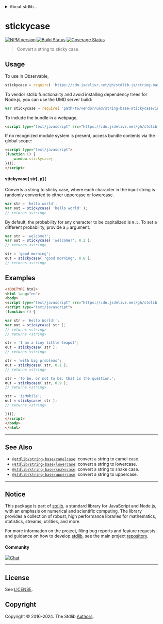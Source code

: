 <!--

@license Apache-2.0

Copyright (c) 2024 The Stdlib Authors.

Licensed under the Apache License, Version 2.0 (the "License");
you may not use this file except in compliance with the License.
You may obtain a copy of the License at

   http://www.apache.org/licenses/LICENSE-2.0

Unless required by applicable law or agreed to in writing, software
distributed under the License is distributed on an "AS IS" BASIS,
WITHOUT WARRANTIES OR CONDITIONS OF ANY KIND, either express or implied.
See the License for the specific language governing permissions and
limitations under the License.

-->


<details>
  <summary>
    About stdlib...
  </summary>
  <p>We believe in a future in which the web is a preferred environment for numerical computation. To help realize this future, we've built stdlib. stdlib is a standard library, with an emphasis on numerical and scientific computation, written in JavaScript (and C) for execution in browsers and in Node.js.</p>
  <p>The library is fully decomposable, being architected in such a way that you can swap out and mix and match APIs and functionality to cater to your exact preferences and use cases.</p>
  <p>When you use stdlib, you can be absolutely certain that you are using the most thorough, rigorous, well-written, studied, documented, tested, measured, and high-quality code out there.</p>
  <p>To join us in bringing numerical computing to the web, get started by checking us out on <a href="https://github.com/stdlib-js/stdlib">GitHub</a>, and please consider <a href="https://opencollective.com/stdlib">financially supporting stdlib</a>. We greatly appreciate your continued support!</p>
</details>

# stickycase

[![NPM version][npm-image]][npm-url] [![Build Status][test-image]][test-url] [![Coverage Status][coverage-image]][coverage-url] <!-- [![dependencies][dependencies-image]][dependencies-url] -->

> Convert a string to sticky case.

<!-- Package usage documentation. -->



<section class="usage">

## Usage

To use in Observable,

```javascript
stickycase = require( 'https://cdn.jsdelivr.net/gh/stdlib-js/string-base-stickycase@umd/browser.js' )
```

To vendor stdlib functionality and avoid installing dependency trees for Node.js, you can use the UMD server build:

```javascript
var stickycase = require( 'path/to/vendor/umd/string-base-stickycase/index.js' )
```

To include the bundle in a webpage,

```html
<script type="text/javascript" src="https://cdn.jsdelivr.net/gh/stdlib-js/string-base-stickycase@umd/browser.js"></script>
```

If no recognized module system is present, access bundle contents via the global scope:

```html
<script type="text/javascript">
(function () {
    window.stickycase;
})();
</script>
```

#### stickycase( str\[, p] )

Converts a string to sticky case, where each character in the input string is randomly converted to either uppercase or lowercase.

```javascript
var str = 'hello world';
var out = stickycase( 'hello world' );
// returns <string>
```

By default, the probability for any character to be capitalized is `0.5`. To set a different probability, provide a `p` argument.

```javascript
var str = 'welcome!';
var out = stickycase( 'welcome!', 0.2 );
// returns <string>

str = 'good morning';
out = stickycase( 'good morning', 0.8 );
// returns <string>
```

</section>

<!-- /.usage -->

<!-- Package usage examples. -->

<section class="examples">

## Examples

```html
<!DOCTYPE html>
<html lang="en">
<body>
<script type="text/javascript" src="https://cdn.jsdelivr.net/gh/stdlib-js/string-base-stickycase@umd/browser.js"></script>
<script type="text/javascript">
(function () {

var str = 'Hello World!';
var out = stickycase( str );
// returns <string>
// returns <string>

str = 'I am a tiny little teapot';
out = stickycase( str );
// returns <string>

str = 'with big problems';
out = stickycase( str, 0.1 );
// returns <string>

str = 'To be, or not to be: that is the question.';
out = stickycase( str, 0.9 );
// returns <string>

str = 'isMobile';
out = stickycase( str );
// returns <string>

})();
</script>
</body>
</html>
```

</section>

<!-- /.examples -->

<!-- Section for related `stdlib` packages. Do not manually edit this section, as it is automatically populated. -->

<section class="related">

* * *

## See Also

-   <span class="package-name">[`@stdlib/string-base/camelcase`][@stdlib/string/base/camelcase]</span><span class="delimiter">: </span><span class="description">convert a string to camel case.</span>
-   <span class="package-name">[`@stdlib/string-base/lowercase`][@stdlib/string/base/lowercase]</span><span class="delimiter">: </span><span class="description">convert a string to lowercase.</span>
-   <span class="package-name">[`@stdlib/string-base/snakecase`][@stdlib/string/base/snakecase]</span><span class="delimiter">: </span><span class="description">convert a string to snake case.</span>
-   <span class="package-name">[`@stdlib/string-base/uppercase`][@stdlib/string/base/uppercase]</span><span class="delimiter">: </span><span class="description">convert a string to uppercase.</span>

</section>

<!-- /.related -->

<!-- Section for all links. Make sure to keep an empty line after the `section` element and another before the `/section` close. -->


<section class="main-repo" >

* * *

## Notice

This package is part of [stdlib][stdlib], a standard library for JavaScript and Node.js, with an emphasis on numerical and scientific computing. The library provides a collection of robust, high performance libraries for mathematics, statistics, streams, utilities, and more.

For more information on the project, filing bug reports and feature requests, and guidance on how to develop [stdlib][stdlib], see the main project [repository][stdlib].

#### Community

[![Chat][chat-image]][chat-url]

---

## License

See [LICENSE][stdlib-license].


## Copyright

Copyright &copy; 2016-2024. The Stdlib [Authors][stdlib-authors].

</section>

<!-- /.stdlib -->

<!-- Section for all links. Make sure to keep an empty line after the `section` element and another before the `/section` close. -->

<section class="links">

[npm-image]: http://img.shields.io/npm/v/@stdlib/string-base-stickycase.svg
[npm-url]: https://npmjs.org/package/@stdlib/string-base-stickycase

[test-image]: https://github.com/stdlib-js/string-base-stickycase/actions/workflows/test.yml/badge.svg?branch=main
[test-url]: https://github.com/stdlib-js/string-base-stickycase/actions/workflows/test.yml?query=branch:main

[coverage-image]: https://img.shields.io/codecov/c/github/stdlib-js/string-base-stickycase/main.svg
[coverage-url]: https://codecov.io/github/stdlib-js/string-base-stickycase?branch=main

<!--

[dependencies-image]: https://img.shields.io/david/stdlib-js/string-base-stickycase.svg
[dependencies-url]: https://david-dm.org/stdlib-js/string-base-stickycase/main

-->

[chat-image]: https://img.shields.io/gitter/room/stdlib-js/stdlib.svg
[chat-url]: https://app.gitter.im/#/room/#stdlib-js_stdlib:gitter.im

[stdlib]: https://github.com/stdlib-js/stdlib

[stdlib-authors]: https://github.com/stdlib-js/stdlib/graphs/contributors

[umd]: https://github.com/umdjs/umd
[es-module]: https://developer.mozilla.org/en-US/docs/Web/JavaScript/Guide/Modules

[deno-url]: https://github.com/stdlib-js/string-base-stickycase/tree/deno
[deno-readme]: https://github.com/stdlib-js/string-base-stickycase/blob/deno/README.md
[umd-url]: https://github.com/stdlib-js/string-base-stickycase/tree/umd
[umd-readme]: https://github.com/stdlib-js/string-base-stickycase/blob/umd/README.md
[esm-url]: https://github.com/stdlib-js/string-base-stickycase/tree/esm
[esm-readme]: https://github.com/stdlib-js/string-base-stickycase/blob/esm/README.md
[branches-url]: https://github.com/stdlib-js/string-base-stickycase/blob/main/branches.md

[stdlib-license]: https://raw.githubusercontent.com/stdlib-js/string-base-stickycase/main/LICENSE

<!-- <related-links> -->

[@stdlib/string/base/camelcase]: https://github.com/stdlib-js/string-base-camelcase/tree/umd

[@stdlib/string/base/lowercase]: https://github.com/stdlib-js/string-base-lowercase/tree/umd

[@stdlib/string/base/snakecase]: https://github.com/stdlib-js/string-base-snakecase/tree/umd

[@stdlib/string/base/uppercase]: https://github.com/stdlib-js/string-base-uppercase/tree/umd

<!-- </related-links> -->

</section>

<!-- /.links -->
